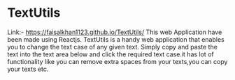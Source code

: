 # TextUtils
Link:- https://faisalkhan1123.github.io/TextUtils/
This web Application have been made using Reactjs.
TextUtils is a handy web application that enables you to change the text case of any given text. Simply copy and paste the text into the text area below and click the required text case.it has lot of functionality like you can remove extra spaces from your texts,you can copy your texts etc.
